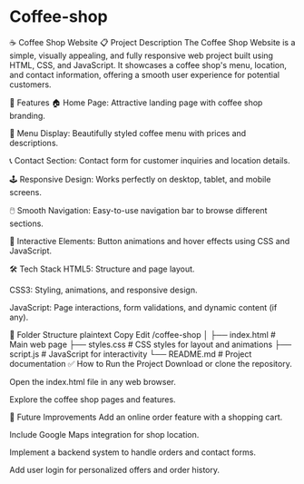 # Coffee-shop


☕ Coffee Shop Website
📋 Project Description
The Coffee Shop Website is a simple, visually appealing, and fully responsive web project built using HTML, CSS, and JavaScript. It showcases a coffee shop's menu, location, and contact information, offering a smooth user experience for potential customers.

🚀 Features
🏠 Home Page: Attractive landing page with coffee shop branding.

📜 Menu Display: Beautifully styled coffee menu with prices and descriptions.

📞 Contact Section: Contact form for customer inquiries and location details.

🕹️ Responsive Design: Works perfectly on desktop, tablet, and mobile screens.

🖱️ Smooth Navigation: Easy-to-use navigation bar to browse different sections.

🎨 Interactive Elements: Button animations and hover effects using CSS and JavaScript.

🛠️ Tech Stack
HTML5: Structure and page layout.

CSS3: Styling, animations, and responsive design.

JavaScript: Page interactions, form validations, and dynamic content (if any).

📂 Folder Structure
plaintext
Copy
Edit
/coffee-shop
│
├── index.html       # Main web page
├── styles.css       # CSS styles for layout and animations
├── script.js        # JavaScript for interactivity
└── README.md        # Project documentation
✅ How to Run the Project
Download or clone the repository.

Open the index.html file in any web browser.

Explore the coffee shop pages and features.

🎯 Future Improvements
Add an online order feature with a shopping cart.

Include Google Maps integration for shop location.

Implement a backend system to handle orders and contact forms.

Add user login for personalized offers and order history.
